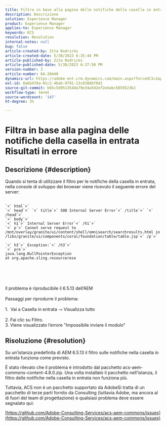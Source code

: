 ```yaml
---
title: Filtra in base alla pagina delle notifiche della casella in entrata Risultati in errore
description: Descrizione
solution: Experience Manager
product: Experience Manager
applies-to: Experience Manager
keywords: KCS
resolution: Resolution
internal-notes: null
bug: false
article-created-by: Zita Rodricks
article-created-date: 5/30/2023 6:35:44 PM
article-published-by: Zita Rodricks
article-published-date: 5/30/2023 6:37:50 PM
version-number: 3
article-number: KA-20440
dynamics-url: https://adobe-ent.crm.dynamics.com/main.aspx?forceUCI=1&pagetype=entityrecord&etn=knowledgearticle&id=3e0c7fc7-18ff-ed11-8f6e-6045bd0063aa
exl-id: 8abb478a-01c2-4bab-9791-13c030dbf0d1
source-git-commit: b65c5d951354da79e34a5d2ef2e4abc5859523b2
workflow-type: tm+mt
source-wordcount: '147'
ht-degree: 3%

---
```


# Filtra in base alla pagina delle notifiche della casella in entrata Risultati in errore

## Descrizione {#description}

Quando si tenta di utilizzare il filtro per le notifiche della casella in entrata, nella console di sviluppo dei browser viene ricevuto il seguente errore del server:<br><br>

```
`<` html`>` 
`<` head`>` `<` title`>` 500 Internal Server Error`<` /title`>` `<` /head`>` 
`<` body`>` 
`<` h1`>` Internal Server Error`<` /h1`>` 
`<` p`>` Cannot serve request to /mnt/overlay/granite/ui/content/shell/omnisearch/searchresults.html in /libs/granite/ui/components/coral/foundation/table/table.jsp`<` /p`>` 

`<` h3`>` Exception:`<` /h3`>` 
`<` pre`>` 
java.lang.NullPointerException
at org.apache.sling.resourcereso
```

<br><br> <br><br>Il problema è riproducibile il 6.5.13 dell’AEM<br><br>Passaggi per riprodurre il problema:<br><br>1.  Vai a Casella in entrata -`>`  Visualizza tutto<br><br>2. Fai clic su Filtro. 
<br>3. Viene visualizzato l’errore &quot;Impossibile inviare il modulo&quot;

## Risoluzione {#resolution}


Su un’istanza predefinita di AEM 6.5.13 il filtro sulle notifiche nella casella in entrata funziona come previsto.

È stato rilevato che il problema è introdotto dal pacchetto acs-aem-commons-content-4.8.0.zip. Una volta installato il pacchetto nell’istanza, il filtro delle notifiche nella casella in entrata non funziona più.

Tuttavia, ACS non è un pacchetto supportato da AdobeSi tratta di un pacchetto di terze parti fornito da Consulting (tuttavia Adobe, ma ancora al di fuori del team di progettazione) e qualsiasi problema deve essere segnalato qui:



[https://github.com/Adobe-Consulting-Services/acs-aem-commons/issues](https://github.com/Adobe-Consulting-Services/acs-aem-commons/issues)
